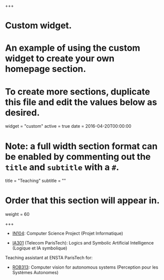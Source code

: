 +++
# Custom widget.
# An example of using the custom widget to create your own homepage section.
# To create more sections, duplicate this file and edit the values below as desired.
widget = "custom"
active = true
date = 2016-04-20T00:00:00

# Note: a full width section format can be enabled by commenting out the `title` and `subtitle` with a `#`.
title = "Teaching"
subtitle = ""

# Order that this section will appear in.
weight = 60

+++

- [IN104](http://perso.ensta-paristech.fr/~tbernard/Ens/IN104ProgDet.html): Computer Science Project (Projet Informatique)

- [IA301](https://perso.telecom-paristech.fr/bloch/OptionIA/Logics-SymbolicAI.html) (Telecom ParisTech): Logics and Symbolic Artificial Intelligence (Logique et IA symbolique)  


Teaching assistant at ENSTA ParisTech for:

- [ROB313](http://perso.ensta-paristech.fr/~manzaner/Cours/ROB313/): Computer vision for autonomous systems (Perception pour les Systèmes Autonomes)  
